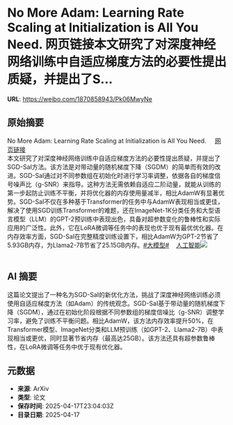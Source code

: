 # No More Adam: Learning Rate Scaling at Initialization is All You Need. 网页链接本文研究了对深度神经网络训练中自适应梯度方法的必要性提出质疑，并提出了S...

**URL**: https://weibo.com/1870858943/Pk06MwyNe

## 原始摘要

No More Adam: Learning Rate Scaling at Initialization is All You Need. <a href="https://weibo.cn/sinaurl?u=https%3A%2F%2Fwww.aminer.cn%2Fpub%2F6762315eae8580e7ff8ed69e%2Fno-more-adam-learning-rate-scaling-at-initialization-is-all-you-need" data-hide=""><span class="url-icon"><img style="width: 1rem;height: 1rem" src="https://h5.sinaimg.cn/upload/2015/09/25/3/timeline_card_small_web_default.png" referrerpolicy="no-referrer"></span><span class="surl-text">网页链接</span></a><br>本文研究了对深度神经网络训练中自适应梯度方法的必要性提出质疑，并提出了SGD-SaI方法。该方法是对带动量的随机梯度下降（SGDM）的简单而有效的改进。SGD-SaI通过对不同参数组在初始化时进行学习率调整，依据各自的梯度信号噪声比（g-SNR）来指导。这种方法无需依赖自适应二阶动量，就能从训练的第一步起防止训练不平衡，并将优化器的内存使用量减半，相比AdamW有显著优势。SGD-SaI不仅在多种基于Transformer的任务中与AdamW表现相当或更佳，解决了使用SGD训练Transformer的难题，还在ImageNet-1K分类任务和大型语言模型（LLM）的GPT-2预训练中表现出色，具备对超参数变化的鲁棒性和实际应用的广泛性。此外，它在LoRA微调等任务中的表现也优于现有最优优化器。在内存效率方面，SGD-SaI在完整精度训练设置下，相比AdamW为GPT-2节省了5.93GB内存，为Llama2-7B节省了25.15GB内存。<a href="https://m.weibo.cn/search?containerid=231522type%3D1%26t%3D10%26q%3D%23%E5%A4%A7%E6%A8%A1%E5%9E%8B%23&amp;extparam=%23%E5%A4%A7%E6%A8%A1%E5%9E%8B%23" data-hide=""><span class="surl-text">#大模型#</span></a><a href="https://m.weibo.cn/p/index?extparam=%E4%BA%BA%E5%B7%A5%E6%99%BA%E8%83%BD&amp;containerid=100808f068f0dad74789bee210163c40a4b50d" data-hide=""><span class="url-icon"><img style="width: 1rem;height: 1rem" src="https://n.sinaimg.cn/photo/5213b46e/20180926/timeline_card_small_super_default.png" referrerpolicy="no-referrer"></span><span class="surl-text">人工智能</span></a><img style="" src="https://tvax4.sinaimg.cn/large/6f830abfly1hzrut5jebij21na0z04qp.jpg" referrerpolicy="no-referrer"><br><br>

## AI 摘要

这篇论文提出了一种名为SGD-SaI的新优化方法，挑战了深度神经网络训练必须使用自适应梯度方法（如Adam）的传统观念。SGD-SaI基于带动量的随机梯度下降（SGDM），通过在初始化阶段根据不同参数组的梯度信噪比（g-SNR）调整学习率，避免了训练不平衡问题。相比AdamW，该方法内存效率提升50%，在Transformer模型、ImageNet分类和LLM预训练（如GPT-2、Llama2-7B）中表现相当或更优，同时显著节省内存（最高达25GB）。该方法还具有超参数鲁棒性，在LoRA微调等任务中优于现有优化器。

## 元数据

- **来源**: ArXiv
- **类型**: 论文
- **保存时间**: 2025-04-17T23:04:03Z
- **目录日期**: 2025-04-17
